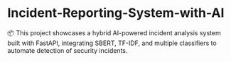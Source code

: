 # Incident-Reporting-System-with-AI
📦 This project showcases a hybrid AI-powered incident analysis system built with FastAPI, integrating SBERT, TF-IDF, and multiple classifiers to automate detection of security incidents.
